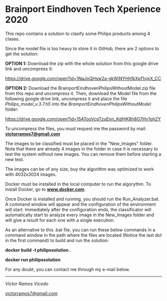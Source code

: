 # Brainport Eindhoven Tech Xperience 2020
This repo contains a solution to clasify some Philips products among 4 clases.

Since the model file is too heavy to store it in GitHub, there are 2 options to get the solution:

**OPTION 1:** Download the zip with the whole solution from this google drive link and uncompress it:

  https://drive.google.com/open?id=1NaJoQHsw2a-gkWiNYHh1kXpf1vjxX_CC

**OPTION 2:** Download the BrainportEindhovenPhilipsWithoutModel.zip file from this repo and uncompress it.
Then, download the Model file from the following google drive link, uncompress it and place the file *Philips_model_v.3.7.h5* into the *BrainportEindhovenPhilipsWithoutModel* folder:

https://drive.google.com/open?id=15ATooVcqTzuEnn_KdHjK8h8G7Hv1gh2Y

To uncompress the files, you must request me the password by mail: **victorramos7@gmail.com**

The images to be classified must be placed in the "New_Images" folder. Note that there are already 4 images in the folder in case it is necessary to test the system without new images. You can remove them before starting a new test.

The images can be of any size, buy the algorithm was optimized to work with 4032x3024 images.

Docker must be installed in the local computer to run the algorythm. To install Docker, go to **www.docker.com**.

Once Docker is installed and running, you should run the Run_Analyzer.bat. A command window will appear and the configuration of the environment will start. Immediately after the configuration ends, the classificator will automatically start to analyze every image in the New_Images folder and will give a result for each one with a single execution.

As an alternative to this .bat file, you can run these below commands in a command window in the path where the files are located (Notice the last dot in the first command) to build and run the solution:


**docker build -t philipssolution .**

**docker run philipssolution**
 
 
For any doubt, you can contact me through my e-mail below.

-----------------------
 
*Víctor Ramos Vicedo*

victorramos7@gmail.com
